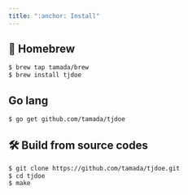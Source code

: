 ```yaml
---
title: ":anchor: Install"
---
```


## :beer: Homebrew

```sh
$ brew tap tamada/brew
$ brew install tjdoe
```

## Go lang

```sh
$ go get github.com/tamada/tjdoe
```

## :hammer_and_wrench: Build from source codes

```sh
$ git clone https://github.com/tamada/tjdoe.git
$ cd tjdoe
$ make
```
